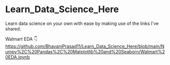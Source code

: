 # Learn_Data_Science_Here
Learn data science on your own with ease by making use of the links I've shared.

Walmart EDA 👇https://github.com/BhavaniPrasad11/Learn_Data_Science_Here/blob/main/Numpy%2C%20Pandas%2C%20Matplotlib%20and%20Seaborn/Walmart%20EDA.ipynb
